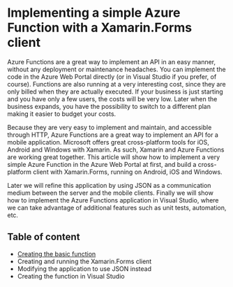 # Implementing a simple Azure Function with a Xamarin.Forms client

Azure Functions are a great way to implement an API in an easy manner, without any deployment or maintenance headaches. You can implement the code in the Azure Web Portal directly (or in Visual Studio if you prefer, of course). Functions are also running at a very interesting cost, since they are only billed when they are actually executed. If your business is just starting and you have only a few users, the costs will be very low. Later when the business expands, you have the possibility to switch to a different plan making it easier to budget your costs.

Because they are very easy to implement and maintain, and accessible through HTTP, Azure Functions are a great way to implement an API for a mobile application. Microsoft offers great cross-platform tools for iOS, Android and Windows with Xamarin. As such, Xamarin and Azure Functions are working great together. This article will show how to implement a very simple Azure Function in the Azure Web Portal at first, and build a cross-platform client with Xamarin.Forms, running on Android, iOS and Windows. 

Later we will refine this application by using JSON as a communication medium between the server and the mobile clients. Finally we will show how to implement the Azure Functions application in Visual Studio, where we can take advantage of additional features such as unit tests, automation, etc.

## Table of content

- [Creating the basic function](./Doc/creating.md)
- Creating and running the Xamarin.Forms client
- Modifying the application to use JSON instead
- Creating the function in Visual Studio
